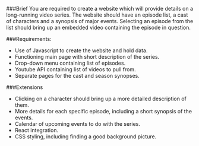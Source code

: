 ###Brief
You are required to create a website which will provide details on a long-running video series. The website should have an episode list, a cast of characters and a synopsis of major events. Selecting an episode from the list should bring up an embedded video containing the episode in question.


###Requirements:
* Use of Javascript to create the website and hold data.
* Functioning main page with short description of the series.
* Drop-down menu containing list of episodes.
* Youtube API containing list of videos to pull from.
* Separate pages for the cast and season synopses.


###Extensions
* Clicking on a character should bring up a more detailed description of them.
* More details for each specific episode, including a short synopsis of the events.
* Calendar of upcoming events to do with the series.
* React integration.
* CSS styling, including finding a good background picture.

